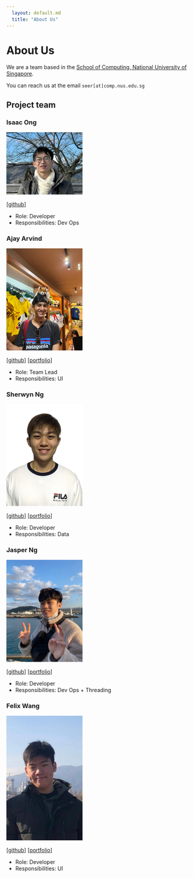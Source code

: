 ```yaml
---
  layout: default.md
  title: "About Us"
---
```


# About Us

We are a team based in the [School of Computing, National University of Singapore](http://www.comp.nus.edu.sg).

You can reach us at the email `seer[at]comp.nus.edu.sg`

## Project team

### Isaac Ong

<img src="images/cocoanautz.png" width="200px">

[[github](https://github.com/cocoanautz)]

- Role: Developer
- Responsibilities: Dev Ops

### Ajay Arvind

<img src="images/ajay.png" width="200px">

[[github](https://github.com/AjayArvind2207)]
[[portfolio](team/ajay.md)]

- Role: Team Lead
- Responsibilities: UI

### Sherwyn Ng

<img src="images/sherwynng.png" width="200px">

[[github](http://github.com/SherwynNg)] [[portfolio](team/sherwyn.md)]

- Role: Developer
- Responsibilities: Data

### Jasper Ng

<img src="images/jasperng-nus.png" width="200px">

[[github](https://github.com/jasperng-nus)] 
[[portfolio](team/jasper.md)]

- Role: Developer
- Responsibilities: Dev Ops + Threading

### Felix Wang

<img src="images/xilef121.png" width="200px">

[[github](http://github.com/xilef121)]
[[portfolio](team/felix.md)]

- Role: Developer
- Responsibilities: UI
